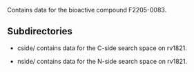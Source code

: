 Contains data for the bioactive compound F2205-0083.

## Subdirectories

- cside/ contains data for the C-side search space on rv1821.

- nside/ contains data for the N-side search space on rv1821.

